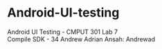 # Android-UI-testing
Android UI Testing - CMPUT 301 Lab 7   
Compile SDK - 34
Andrew Adrian Ansah: Andrewad
